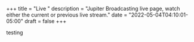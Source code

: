 +++
title = "Live "
description = "Jupiter Broadcasting live page, watch either the current or previous live stream."
date = "2022-05-04T04:10:01-05:00"
draft = false
+++

testing
